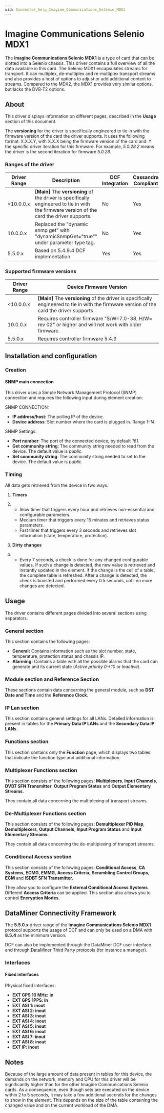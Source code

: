 ```yaml
---
uid: Connector_help_Imagine_Communications_Selenio_MDX1
---
```


# Imagine Communications Selenio MDX1

The **Imagine Communications Selenio MDX1** is a type of card that can be slotted into a Selenio chassis. This driver contains a full overview of all the data available in this card. The Selenio MDX1 encapsulates streams for transport. It can multiplex, de-multiplex and re-multiplex transport streams and also provides a host of options to adjust or add additional content to streams. Compared to the MDX2, the MDX1 provides very similar options, but lacks the DVB-T2 options.

## About

This driver displays information on different pages, described in the **Usage** section of this document.

The **versioning** for the driver is specifically engineered to tie in with the firmware version of the card the driver supports. It uses the following format: X.X.X.Y, with X.X.X being the firmware version of the card and .Y the specific driver iteration for this firmware. For example, *5.0.28.2* means the driver is the second iteration for firmware *5.0.28.*

### Ranges of the driver

| **Driver Range** | **Description**                                                                                                                               | **DCF Integration** | **Cassandra Compliant** |
|------------------|-----------------------------------------------------------------------------------------------------------------------------------------------|---------------------|-------------------------|
| \<10.0.0.x       | **\[Main\]** The **versioning** of the driver is specifically engineered to tie in with the firmware version of the card the driver supports. | No                  | Yes                     |
| 10.0.0.x         | Replaced the "dynamic snmp get" with "dynamicSnmpGet="true"" under parameter type tag.                                                        | No                  | Yes                     |
| 5.5.0.x          | Based on 5.4.9.4 DCF implementation.                                                                                                          | Yes                 | Yes                     |

### Supported firmware versions

| **Driver Range** | **Device Firmware Version**                                                                                                                   |
|------------------|-----------------------------------------------------------------------------------------------------------------------------------------------|
| \<10.0.0.x       | **\[Main\]** The **versioning** of the driver is specifically engineered to tie in with the firmware version of the card the driver supports. |
| 10.0.0.x         | Requires controller firmware "S/W=7.0-38, H/W= rev 02" or higher and will not work with older firmware.                                       |
| 5.5.0.x          | Requires controller firmware 5.4.9                                                                                                            |

## Installation and configuration

### Creation

#### SNMP main connection

This driver uses a Simple Network Management Protocol (SNMP) connection and requires the following input during element creation:

SNMP CONNECTION:

- **IP address/host**: The polling IP of the device.
- **Device address**: Slot number where the card is plugged in. Range *1-14.*

SNMP Settings:

- **Port number**: The port of the connected device, by default *161*.
- **Get community string**: The community string needed to read from the device. The default value is *public*.
- **Set community string**: The community string needed to set to the device. The default value is *public.*

### Timing

All data gets retrieved from the device in two ways.

1.  **Timers**

2.  - Slow timer that triggers every hour and retrieves non-essential and configurable parameters.
    - Medium timer that triggers every 15 minutes and retrieves status parameters.
    - Fast timer that triggers every 3 seconds and retrieves slot information (state, temperature, protection).

3.  **Dirty changes**

4.  - Every 7 seconds, a check is done for any changed configurable values. If such a change is detected, the new value is retrieved and instantly updated in the element. If the change is the cell of a table, the complete table is refreshed. After a change is detected, the check is boosted and performed every 0.5 seconds, until no more changes are detected.

## Usage

The driver contains different pages divided into several sections using separators.

### General section

This section contains the following pages:

- **General:** Contains information such as the slot number, state, temperature, protection status and chassis IP.
- **Alarming:** Contains a table with all the possible alarms that the card can generate and its current state (*Active priority 0-\>10* or *Inactive*).

### Module section and Reference Section

These sections contain data concerning the general module, such as **DST Date and Time** and the **Reference Clock**.

### IP Lan section

This section contains general settings for all LANs. Detailed information is present in tables for the **Primary Data IP LANs** and the **Secondary Data IP LANs**.

### Functions section

This section contains only the **Function** page, which displays two tables that indicate the function type and additional information.

### Multiplexer Functions section

This section consists of the following pages: **Multiplexers**, **Input Channels**, **DVBT SFN Transmitter**, **Output Program Status** and **Output Elementary Streams.**

They contain all data concerning the multiplexing of transport streams.

### De-Multiplexer Functions section

This section consists of the following pages: **Demultiplexer PID Map**, **Demultiplexers**, **Output Channels**, **Input Program Status** and **Input Elementary Streams.**

They contain all data concerning the de-multiplexing of transport streams.

### Conditional Access section

This section consists of the following pages: **Conditional Access**, **CA Systems**, **ECMG**, **EMMG**, **Access Criteria**, **Scrambling Control Groups**, **ECM** and **ISDBT SFN Transmitter.**

They allow you to configure the **External Conditional Access Systems**. Different **Access Criteria** can be applied. This section also allows you to control **Encryption Modes**.

## DataMiner Connectivity Framework

The **5.5.0.x** driver range of the **Imagine Communications Selenio MDX1** protocol supports the usage of DCF and can only be used on a DMA with **8.5.4** as the minimum version.

DCF can also be implemented through the DataMiner DCF user interface and through DataMiner Third Party protocols (for instance a manager).

### Interfaces

#### Fixed interfaces

Physical fixed interfaces:

- **EXT GPS 10 MHz:** **in**
- **EXT GPS 1PPS: in**
- **EXT ASI 1: inout**
- **EXT ASI 2: inout**
- **EXT ASI 3: inout**
- **EXT ASI 4: inout**
- **EXT ASI 5: inout**
- **EXT ASI 6: inout**
- **EXT ASI 7: inout**
- **EXT ASI 8: inout**
- **EXT IP: inout**

## Notes

Because of the large amount of data present in tables for this device, the demands on the network, memory and CPU for this driver will be significantly higher than for the other Imagine Communications Selenio cards. As a consequence, even though sets are executed on the device within 2 to 5 seconds, it may take a few additional seconds for the changes to show in the element. This depends on the size of the table containing the changed value and on the current workload of the DMA.
